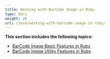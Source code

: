 ```yaml
---
title: Working with BarCode Image in Ruby
type: docs
weight: 20
url: /java/working-with-barcode-image-in-ruby/
---
```


**This section includes the following topics:**

- [BarCode Image Basic Features in Ruby](/barcode/java/barcode-image-basic-features-in-ruby-html/)
- [BarCode Image Utility Features in Ruby](/barcode/java/barcode-image-utility-features-in-ruby-html/)
